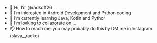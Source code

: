 - 👋 Hi, I’m @radkoff26
- 👀 I’m interested in Android Development and Python coding
- 🌱 I’m currently learning Java, Kotlin and Python
- 💞️ I’m looking to collaborate on ...
- 📫 How to reach me: you may probably do this by DM me in Instagram (slava__radko)

<!---
radkoff26/radkoff26 is a ✨ special ✨ repository because its `README.md` (this file) appears on your GitHub profile.
You can click the Preview link to take a look at your changes.
--->
